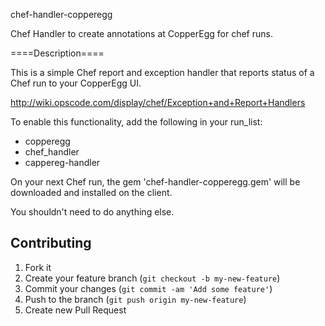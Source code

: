 chef-handler-copperegg

Chef Handler to create annotations at CopperEgg for chef runs.

====Description====

This is a simple Chef report and exception handler that reports status of a Chef run to your CopperEgg UI.

http://wiki.opscode.com/display/chef/Exception+and+Report+Handlers

To enable this functionality, add the following in your run_list:
* copperegg 
* chef_handler
* cappereg-handler

On your next Chef run, the gem 'chef-handler-copperegg.gem' will be downloaded and installed on the client.

You shouldn't need to do anything else.

## Contributing

1. Fork it
2. Create your feature branch (`git checkout -b my-new-feature`)
3. Commit your changes (`git commit -am 'Add some feature'`)
4. Push to the branch (`git push origin my-new-feature`)
5. Create new Pull Request

